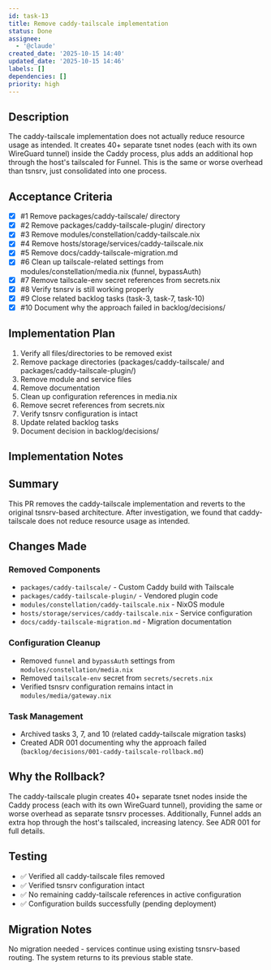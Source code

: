```yaml
---
id: task-13
title: Remove caddy-tailscale implementation
status: Done
assignee:
  - '@claude'
created_date: '2025-10-15 14:40'
updated_date: '2025-10-15 14:46'
labels: []
dependencies: []
priority: high
---
```


## Description

<!-- SECTION:DESCRIPTION:BEGIN -->
The caddy-tailscale implementation does not actually reduce resource usage as intended. It creates 40+ separate tsnet nodes (each with its own WireGuard tunnel) inside the Caddy process, plus adds an additional hop through the host's tailscaled for Funnel. This is the same or worse overhead than tsnsrv, just consolidated into one process.
<!-- SECTION:DESCRIPTION:END -->

## Acceptance Criteria
<!-- AC:BEGIN -->
- [x] #1 Remove packages/caddy-tailscale/ directory
- [x] #2 Remove packages/caddy-tailscale-plugin/ directory
- [x] #3 Remove modules/constellation/caddy-tailscale.nix
- [x] #4 Remove hosts/storage/services/caddy-tailscale.nix
- [x] #5 Remove docs/caddy-tailscale-migration.md
- [x] #6 Clean up tailscale-related settings from modules/constellation/media.nix (funnel, bypassAuth)
- [x] #7 Remove tailscale-env secret references from secrets.nix
- [x] #8 Verify tsnsrv is still working properly
- [x] #9 Close related backlog tasks (task-3, task-7, task-10)
- [x] #10 Document why the approach failed in backlog/decisions/
<!-- AC:END -->

## Implementation Plan

<!-- SECTION:PLAN:BEGIN -->
1. Verify all files/directories to be removed exist
2. Remove package directories (packages/caddy-tailscale/ and packages/caddy-tailscale-plugin/)
3. Remove module and service files
4. Remove documentation
5. Clean up configuration references in media.nix
6. Remove secret references from secrets.nix
7. Verify tsnsrv configuration is intact
8. Update related backlog tasks
9. Document decision in backlog/decisions/
<!-- SECTION:PLAN:END -->

## Implementation Notes

<!-- SECTION:NOTES:BEGIN -->
## Summary

This PR removes the caddy-tailscale implementation and reverts to the original tsnsrv-based architecture. After investigation, we found that caddy-tailscale does not reduce resource usage as intended.

## Changes Made

### Removed Components
- `packages/caddy-tailscale/` - Custom Caddy build with Tailscale
- `packages/caddy-tailscale-plugin/` - Vendored plugin code
- `modules/constellation/caddy-tailscale.nix` - NixOS module
- `hosts/storage/services/caddy-tailscale.nix` - Service configuration
- `docs/caddy-tailscale-migration.md` - Migration documentation

### Configuration Cleanup
- Removed `funnel` and `bypassAuth` settings from `modules/constellation/media.nix`
- Removed `tailscale-env` secret from `secrets/secrets.nix`
- Verified tsnsrv configuration remains intact in `modules/media/gateway.nix`

### Task Management
- Archived tasks 3, 7, and 10 (related caddy-tailscale migration tasks)
- Created ADR 001 documenting why the approach failed (`backlog/decisions/001-caddy-tailscale-rollback.md`)

## Why the Rollback?

The caddy-tailscale plugin creates 40+ separate tsnet nodes inside the Caddy process (each with its own WireGuard tunnel), providing the same or worse overhead as separate tsnsrv processes. Additionally, Funnel adds an extra hop through the host's tailscaled, increasing latency. See ADR 001 for full details.

## Testing

- ✅ Verified all caddy-tailscale files removed
- ✅ Verified tsnsrv configuration intact
- ✅ No remaining caddy-tailscale references in active configuration
- ✅ Configuration builds successfully (pending deployment)

## Migration Notes

No migration needed - services continue using existing tsnsrv-based routing. The system returns to its previous stable state.
<!-- SECTION:NOTES:END -->
